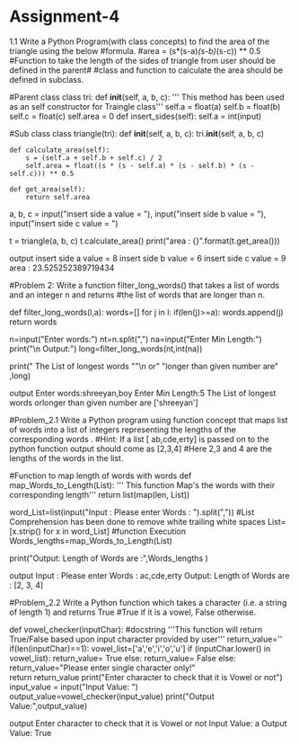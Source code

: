 # Assignment-4
1.1 Write a Python Program(with class concepts) to find the area of the triangle using the below #formula. #area = (s*(s-a)*(s-b)*(s-c)) ** 0.5 #Function to take the length of the sides of triangle from user should be defined in the parent# #class and function to calculate the area should be defined in subclass.

#Parent class
class tri:
    def __init__(self, a, b, c):
        ''' This method has been used as an 
            self constructor for Traingle class'''
        self.a = float(a)
        self.b = float(b)
        self.c = float(c)
        self.area = 0
        def insert_sides(self):
            self.a = int(input)

            
#Sub class
class triangle(tri):
    def __init__(self, a, b, c):
        tri.__init__(self, a, b, c)

    def calculate_area(self):
        s = (self.a + self.b + self.c) / 2
        self.area = float((s * (s - self.a) * (s - self.b) * (s - self.c))) ** 0.5

    def get_area(self):
        return self.area     

a, b, c = input("insert side a value = "), input("insert side b value = "), input("insert side c value = ")

t = triangle(a, b, c)
t.calculate_area()
print("area : {}".format(t.get_area()))

output
insert side a value = 8
insert side b value = 6
insert side c value = 9
area : 23.525252389719434

#Problem 2: Write a function filter_long_words() that takes a list of words and an integer n and returns 
#the list of words that are longer than n. 


def filter_long_words(l,a):
    words=[]
    for j in l:
        if(len(j)>=a):
            words.append(j)
    return words

n=input("Enter words:")
nt=n.split(",")
na=input("Enter Min Length:")
print("\n Output:")
long=filter_long_words(nt,int(na))

print(" The List of longest words ""\n or" "longer than given number are" ,long)

output
Enter words:shreeyan,boy
Enter Min Length:5
 The List of longest words 
 orlonger than given number are ['shreeyan']
 
 #Problem_2.1 Write a Python program using function concept that maps list of words into a list of integers representing the lengths of the corresponding words . 
#Hint: If a list [ ab,cde,erty] is passed on to the python function output should come as [2,3,4] 
#Here 2,3 and 4 are the lengths of the words in the list.



#Function to map length of words with words 
def map_Words_to_Length(List):
    ''' This function Map's the words with their corresponding length'''
    return list(map(len, List))

word_List=list(input("Input : Please enter Words : ").split(","))
#List Comprehension has been done to remove white trailing white spaces
List=[x.strip() for x in word_List]
#function Execution
Words_lengths=map_Words_to_Length(List)

print("Output: Length of Words are :",Words_lengths )

output
Input : Please enter Words : ac,cde,erty
Output: Length of Words are : [2, 3, 4]

#Problem_2.2 Write a Python function which takes a character (i.e. a string of length 1) and returns True
#True if it is a vowel, False otherwise.

def vowel_checker(inputChar):
    #docstring
    '''This function will return True/False based upon input character provided by user'''
    return_value=''
    if(len(inputChar)==1):
        vowel_list=['a','e','i','o','u']
        if (inputChar.lower() in vowel_list):
            return_value= True
        else:
            return_value= False
    else:
        return_value="Please enter single character only!"        
    return return_value
print("Enter character to check that it is Vowel or not")
input_value = input("Input Value: ")
output_value=vowel_checker(input_value) 
print("Output Value:",output_value)

output
Enter character to check that it is Vowel or not
Input Value: a
Output Value: True
